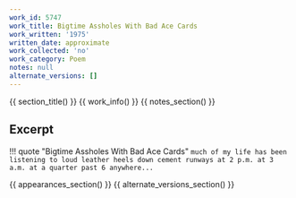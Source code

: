 ```yaml
---
work_id: 5747
work_title: Bigtime Assholes With Bad Ace Cards
work_written: '1975'
written_date: approximate
work_collected: 'no'
work_category: Poem
notes: null
alternate_versions: []
---
```


{{ section_title() }}
{{ work_info() }}
{{ notes_section() }}
## Excerpt
!!! quote "Bigtime Assholes With Bad Ace Cards"
    ```
    much of my life has been listening to
    loud leather heels down cement runways
    at 2 p.m. at 3 a.m. at a quarter past
    6 anywhere...
    ```

{{ appearances_section() }}
{{ alternate_versions_section() }}